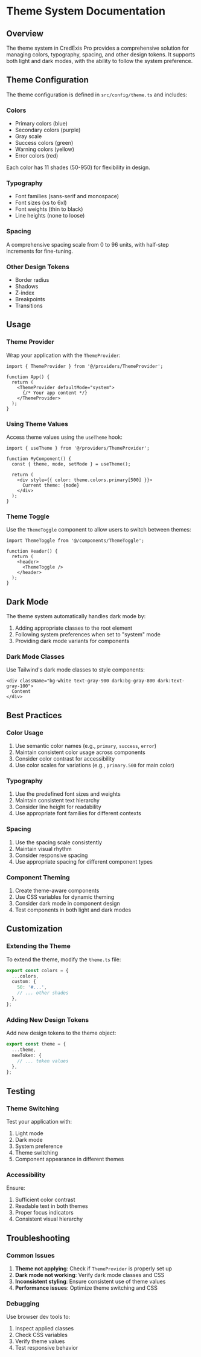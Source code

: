 # Theme System Documentation

## Overview

The theme system in CredExis Pro provides a comprehensive solution for managing colors, typography, spacing, and other design tokens. It supports both light and dark modes, with the ability to follow the system preference.

## Theme Configuration

The theme configuration is defined in `src/config/theme.ts` and includes:

### Colors

- Primary colors (blue)
- Secondary colors (purple)
- Gray scale
- Success colors (green)
- Warning colors (yellow)
- Error colors (red)

Each color has 11 shades (50-950) for flexibility in design.

### Typography

- Font families (sans-serif and monospace)
- Font sizes (xs to 6xl)
- Font weights (thin to black)
- Line heights (none to loose)

### Spacing

A comprehensive spacing scale from 0 to 96 units, with half-step increments for fine-tuning.

### Other Design Tokens

- Border radius
- Shadows
- Z-index
- Breakpoints
- Transitions

## Usage

### Theme Provider

Wrap your application with the `ThemeProvider`:

```tsx
import { ThemeProvider } from '@/providers/ThemeProvider';

function App() {
  return (
    <ThemeProvider defaultMode="system">
      {/* Your app content */}
    </ThemeProvider>
  );
}
```

### Using Theme Values

Access theme values using the `useTheme` hook:

```tsx
import { useTheme } from '@/providers/ThemeProvider';

function MyComponent() {
  const { theme, mode, setMode } = useTheme();

  return (
    <div style={{ color: theme.colors.primary[500] }}>
      Current theme: {mode}
    </div>
  );
}
```

### Theme Toggle

Use the `ThemeToggle` component to allow users to switch between themes:

```tsx
import ThemeToggle from '@/components/ThemeToggle';

function Header() {
  return (
    <header>
      <ThemeToggle />
    </header>
  );
}
```

## Dark Mode

The theme system automatically handles dark mode by:

1. Adding appropriate classes to the root element
2. Following system preferences when set to "system" mode
3. Providing dark mode variants for components

### Dark Mode Classes

Use Tailwind's dark mode classes to style components:

```tsx
<div className="bg-white text-gray-900 dark:bg-gray-800 dark:text-gray-100">
  Content
</div>
```

## Best Practices

### Color Usage

1. Use semantic color names (e.g., `primary`, `success`, `error`)
2. Maintain consistent color usage across components
3. Consider color contrast for accessibility
4. Use color scales for variations (e.g., `primary.500` for main color)

### Typography

1. Use the predefined font sizes and weights
2. Maintain consistent text hierarchy
3. Consider line height for readability
4. Use appropriate font families for different contexts

### Spacing

1. Use the spacing scale consistently
2. Maintain visual rhythm
3. Consider responsive spacing
4. Use appropriate spacing for different component types

### Component Theming

1. Create theme-aware components
2. Use CSS variables for dynamic theming
3. Consider dark mode in component design
4. Test components in both light and dark modes

## Customization

### Extending the Theme

To extend the theme, modify the `theme.ts` file:

```typescript
export const colors = {
  ...colors,
  custom: {
    50: '#...',
    // ... other shades
  },
};
```

### Adding New Design Tokens

Add new design tokens to the theme object:

```typescript
export const theme = {
  ...theme,
  newToken: {
    // ... token values
  },
};
```

## Testing

### Theme Switching

Test your application with:

1. Light mode
2. Dark mode
3. System preference
4. Theme switching
5. Component appearance in different themes

### Accessibility

Ensure:

1. Sufficient color contrast
2. Readable text in both themes
3. Proper focus indicators
4. Consistent visual hierarchy

## Troubleshooting

### Common Issues

1. **Theme not applying**: Check if `ThemeProvider` is properly set up
2. **Dark mode not working**: Verify dark mode classes and CSS
3. **Inconsistent styling**: Ensure consistent use of theme values
4. **Performance issues**: Optimize theme switching and CSS

### Debugging

Use browser dev tools to:

1. Inspect applied classes
2. Check CSS variables
3. Verify theme values
4. Test responsive behavior 